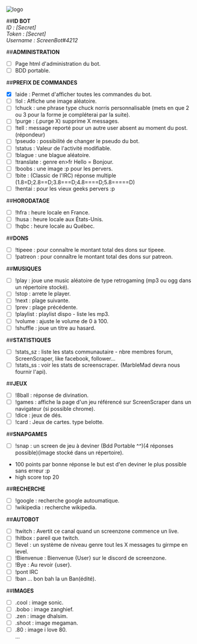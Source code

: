 ![logo](http://www.screenzone.fr/github/screenbot4discord/logo.jpg "logo")

  
##**ID BOT**  
*ID : [Secret]*  
*Token : [Secret]*  
*Username : ScreenBot#4212*  

##**ADMINISTRATION**  
- [ ] Page html d'administration du bot.
- [ ] BDD portable. 

##**PREFIX DE COMMANDES**  
- [x] !aide : Permet d'afficher toutes les commandes du bot.   
- [ ] !lol : Affiche une image aléatoire.  
- [ ] !chuck : une phrase type chuck norris personnalisable (mets en que 2 ou 3 pour la forme je compléterai par la suite).  
- [ ] !purge : (.purge X) supprime X messages.  
- [ ] !tell : message reporté pour un autre user absent au moment du post.(répondeur)  
- [ ] !pseudo : possibilité de changer le pseudo du bot.  
- [ ] !status : Valeur de l'activité modifiable.    
- [ ] !blague : une blague aléatoire.  
- [ ] !translate : genre en>fr Hello = Bonjour.  
- [ ] !boobs : une image :p pour les pervers.
- [ ] !bite : (Classic de l'IRC) réponse multiple (1.8=D;2.8==D;3.8===D;4.8====D;5.8=====D)  
- [ ] !hentai : pour les vieux geeks pervers :p  

##**HORODATAGE**  
- [ ] !hfra : heure locale en France.  
- [ ] !husa : heure locale aux États-Unis.  
- [ ] !hqbc : heure locale au Québec.  

##**DONS**  
- [ ] !tipeee : pour connaître le montant total des dons sur tipeee.  
- [ ] !patreon : pour connaître le montant total des dons sur patreon.  

##**MUSIQUES**  
- [ ] !play : joue une music aléatoire de type retrogaming (mp3 ou ogg dans un répertoire stocké).  
- [ ] !stop : arrete le player.  
- [ ] !next : plage suivante.  
- [ ] !prev : plage précédente.  
- [ ] !playlist : playlist dispo - liste les mp3.  
- [ ] !volume : ajuste le volume de 0 à 100.  
- [ ] !shuffle : joue un titre au hasard.  

##**STATISTIQUES**  
- [ ] !stats_sz : liste les stats communautaire - nbre membres forum, ScreenScraper, like facebook, follower...  
- [ ] !stats_ss : voir les stats de screenscraper. (MarbleMad devra nous fournir l'api).  

##**JEUX**  
- [ ] !8ball : réponse de divination.   
- [ ] !games : affiche la page d'un jeu référencé sur ScreenScraper dans un navigateur (si possible chrome).  
- [ ] !dice : jeux de dés.  
- [ ] !card : Jeux de cartes. type belotte.

##**SNAPGAMES**  
- [ ] !snap : un screen de jeu à deviner (Bdd Portable ^^)(4 réponses possible)(image stocké dans un répertoire).  
* 100 points par bonne réponse le but est d'en deviner le plus possible sans erreur :p
* high score top 20

##**RECHERCHE**  
- [ ] !google : recherche google autoumatique.  
- [ ] !wikipedia : recherche wikipedia.  

##**AUTOBOT**  
- [ ] !twitch : Avertit ce canal quand un screenzone commence un live.  
- [ ] !hitbox : pareil que twitch.  
- [ ] !level : un système de niveau genre tout les X messages tu girmpe en level.  
- [ ] !Bienvenue : Bienvenue {User} sur le discord de screenzone.  
- [ ] !Bye : Au revoir {user}.  
- [ ] !pont IRC  
- [ ] !ban ... bon bah la un Ban(édité).  

##**IMAGES**  
- [ ] .cool : image sonic.  
- [ ] .bobo : image zanghief.  
- [ ] .zen : image dhalsim.  
- [ ] .shoot : image megaman.  
- [ ] .80 : image i love 80.  
...
